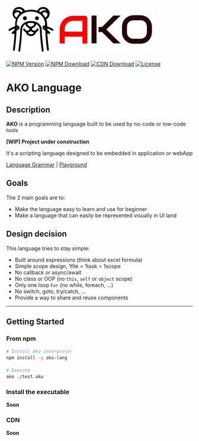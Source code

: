 ![logo](./logo.png)

[![NPM Version](https://img.shields.io/npm/v/ako-lang.svg)](https://npmjs.org/package/ako-lang)
[![NPM Download](https://img.shields.io/npm/dm/ako-lang.svg)](https://npmjs.org/package/ako-lang)
[![CDN Download](https://data.jsdelivr.com/v1/package/npm/ako-lang/badge)](https://www.jsdelivr.com/package/npm/ako-lang)
[![License](https://img.shields.io/npm/l/ako-lang.svg)](https://npmjs.org/package/ako-lang)

# AKO Language

## Description

**AKO** is a programming language built to be used by no-code or low-code tools

**[WIP] Project under construction**

It's a scripting language designed to be embedded in application or webApp

[Language Grammar](./docs/grammar_basic.md) | [Playground](https://codesandbox.io/s/ako-template-2qwb5?file=/src/index.js)

## Goals
The 2 main goals are to:
* Make the language easy to learn and use for beginner
* Make a language that can easily be represented visually in UI land

## Design decision
This language tries to stay simple:
* Built around expressions (think about excel formula)
* Simple scope design, 1file = 1task = 1scope
* No callback or async/await
* No class or OOP (no `this`, `self` or `object` scope)
* Only one loop `For` (no while, foreach, ...)
* No switch, goto, try/catch, ...
* Provide a way to share and reuse components

---

## Getting Started

### From npm

```sh
# Install Ako interpreter
npm install -g ako-lang

# Execute 
ako ./test.ako
```

### Install the executable

**Soon**

### CDN

**Soon**
